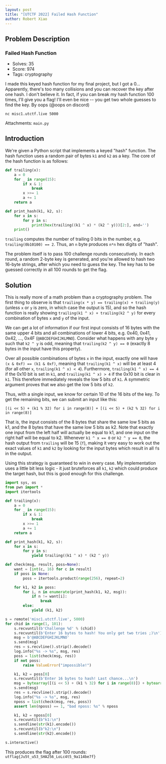 ```yaml
---
layout: post
title: "[UTCTF 2022] Failed Hash Function"
author: Robert Xiao
---
```


## Problem Description

### Failed Hash Function

- Solves: 35
- Score: 974
- Tags: cryptography

I made this keyed hash function for my final project, but I got a 0... Apparently, there's too many collisions and you can recover the key after one hash. I don't believe it. In fact, if you can break my hash function 100 times, I'll give you a flag! I'll even be nice -- you get two whole guesses to find the key. By oops (@oops on discord)

`nc misc1.utctf.live 5000`

Attachments: `main.py`

## Introduction

We're given a Python script that implements a keyed "hash" function. The hash function uses a random pair of bytes `k1` and `k2` as a key. The core of the hash function is as follows:

```python
def trailing(x):
    a = 0
    for _ in range(15):
        if x & 1:
            break
        x >>= 1
        a += 1
    return a

def print_hash(k1, k2, s):
    for x in s:
        for y in s:
            print(hex(trailing((k1 ^ x) * (k2 ^ y)))[2:], end='')
    print()
```

`trailing` computes the number of trailing 0 bits in the number, e.g. `trailing(0b10100) == 2`. Thus, an `n` byte produces `n*n` hex digits of "hash".

The problem itself is to pass 100 challenge rounds consecutively. In each round, a random 2-byte key is generated, and you're allowed to hash two 16-byte strings, after which you need to guess the key. The key has to be guessed correctly in all 100 rounds to get the flag.

## Solution

This is really more of a math problem than a cryptography problem. The first thing to observe is that `trailing(x * y) == trailing(x) + trailing(y)` (unless `x` or `y` is zero, in which case the output is 15), and so the hash function is really showing `trailing(k1 ^ x) + trailing(k2 ^ y)` for every combination of bytes `x` and `y` of the input.

We can get a lot of information if our first input consists of 16 bytes with the same upper 4 bits and all combinations of lower 4 bits, e.g. 0x40, 0x41, 0x42, ..., 0x4F (`@ABCDEFGHIJKLMNO`). Consider what happens with any byte `y` such that `k2 ^ y` is odd, meaning that `trailing(k2 ^ y) == 0` (exactly 8 bytes in the input have this property).

Over all possible combinations of bytes `x` in the input, exactly one will have `(x & 0xf) == (k1 & 0xf)`, meaning that `trailing(k1 ^ x)` will be at least 4 (for all other `x`, `trailing(k1 ^ x) < 4`). Furthermore, `trailing(k1 ^ x) == 4` if the 0x10 bit is set in `k1`, and `trailing(k1 ^ x) > 4` if the 0x10 bit is clear in `k1`. This therefore immediately reveals the low 5 bits of `k1`. A symmetric argument proves that we also get the low 5 bits of `k2`.

Thus, with a single input, we know for certain 10 of the 16 bits of the key. To get the remaining bits, we can submit an input like this:

`[(i << 5) + (k1 % 32) for i in range(8)] + [(i << 5) + (k2 % 32) for i in range(8)]`

That is, the input consists of the 8 bytes that share the same low 5 bits as k1, and the 8 bytes that have the same low 5 bits as k2. Note that exactly one input from the left half will actually be equal to k1, and one input on the right half will be equal to k2. Whenever `k1 ^ x == 0` or `k2 ^ y == 0`, the hash output from `trailing` will be 15 (`f`), making it very easy to work out the exact values of `k1` and `k2` by looking for the input bytes which result in all `f`s in the output.

Using this strategy is guaranteed to win in every case. My implementation uses a little bit less logic - it just bruteforces all `k1`, `k2` which could produce the target hash, but this is good enough for this challenge.

```python
import sys, os
from pwn import *
import itertools

def trailing(x):
    a = 0
    for _ in range(15):
        if x & 1:
            break
        x >>= 1
        a += 1
    return a

def print_hash(k1, k2, s):
    for x in s:
        for y in s:
            yield trailing((k1 ^ x) * (k2 ^ y))

def check(msg, result, poss=None):
    want = [int(c, 16) for c in result]
    if poss is None:
        poss = itertools.product(range(256), repeat=2)

    for k1, k2 in poss:
        for i, n in enumerate(print_hash(k1, k2, msg)):
            if n != want[i]:
                break
        else:
            yield (k1, k2)

s = remote('misc1.utctf.live', 5000)
for chid in range(1, 101):
    s.recvuntil(b'Challenge %d' % (chid))
    s.recvuntil(b'Enter 16 bytes to hash! You only get two tries ;)\n')
    msg = b'@ABCDEFGHIJKLMNO'
    s.send(msg)
    res = s.recvline().strip().decode()
    log.info("%s -> %s", msg, res)
    poss = list(check(msg, res))
    if not poss:
        raise ValueError("impossible!")

    k1, k2 = poss[0]
    s.recvuntil(b'Enter 16 bytes to hash! Last chance...\n')
    msg = bytearray([(i << 5) + (k1 % 32) for i in range(8)]) + bytearray([(i << 5) + (k2 % 32) for i in range(8)])
    s.send(msg)
    res = s.recvline().strip().decode()
    log.info("%s -> %s", msg, res)
    nposs = list(check(msg, res, poss))
    assert len(nposs) == 1, "bad nposs: %s" % nposs

    k1, k2 = nposs[0]
    s.recvuntil(b"k1:\n")
    s.sendline(str(k1).encode())
    s.recvuntil(b"k2:\n")
    s.sendline(str(k2).encode())

s.interactive()
```

This produces the flag after 100 rounds: `utflag{Ju5t_u53_SHA256_LoLc4t5_9a114be7f}`
